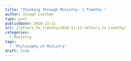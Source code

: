 ```yaml
---
title: 'Thinking Through Ministry: 1 Timothy '
author: Joseph Louthan
type: post
publishDate: 2020-11-11
url: /letters_to_timothy/2020-11-11-letters_to_timothy/
categories:
  - Ministry
tags:
  - 'Philosophy of Ministry'
draft: true
---
```

